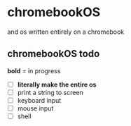 # chromebookOS
and os written entirely on a chromebook

## chromebookOS todo
**bold** = in progress
- [ ] **literally make the entire os**
- [ ] print a string to screen
- [ ] keyboard input
- [ ] mouse input
- [ ] shell